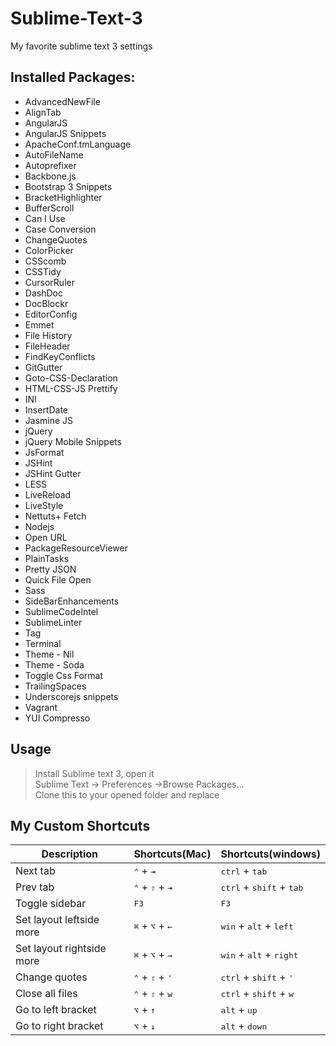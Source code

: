 Sublime-Text-3
==============

My favorite sublime text 3 settings

## Installed Packages:
- AdvancedNewFile
- AlignTab
- AngularJS
- AngularJS Snippets
- ApacheConf.tmLanguage
- AutoFileName
- Autoprefixer
- Backbone.js
- Bootstrap 3 Snippets
- BracketHighlighter
- BufferScroll
- Can I Use
- Case Conversion
- ChangeQuotes
- ColorPicker
- CSScomb
- CSSTidy
- CursorRuler
- DashDoc
- DocBlockr
- EditorConfig
- Emmet
- File History
- FileHeader
- FindKeyConflicts
- GitGutter
- Goto-CSS-Declaration
- HTML-CSS-JS Prettify
- INI
- InsertDate
- Jasmine JS
- jQuery
- jQuery Mobile Snippets
- JsFormat
- JSHint
- JSHint Gutter
- LESS
- LiveReload
- LiveStyle
- Nettuts+ Fetch
- Nodejs
- Open URL
- PackageResourceViewer
- PlainTasks
- Pretty JSON
- Quick File Open
- Sass
- SideBarEnhancements
- SublimeCodeIntel
- SublimeLinter
- Tag
- Terminal
- Theme - Nil
- Theme - Soda
- Toggle Css Format
- TrailingSpaces
- Underscorejs snippets
- Vagrant
- YUI Compresso

## Usage
>Install Sublime text 3, open it  
Sublime Text -> Preferences ->Browse Packages...  
Clone this to your opened folder and replace

## My Custom Shortcuts
|Description|Shortcuts(Mac)|Shortcuts(windows)|
| --- | --- | --- |
|Next tab|<kbd>⌃</kbd> + <kbd>⇥</kbd>|<kbd>ctrl</kbd> + <kbd>tab</kbd>|
|Prev tab|<kbd>⌃</kbd> + <kbd>⇧</kbd> + <kbd>⇥</kbd>|<kbd>ctrl</kbd> + <kbd>shift</kbd> + <kbd>tab</kbd>|
|Toggle sidebar|<kbd>F3</kbd>| <kbd>F3</kbd>|
|Set layout leftside more|<kbd>⌘</kbd> + <kbd>⌥</kbd> + <kbd>←</kbd>|<kbd>win</kbd> + <kbd>alt</kbd> + <kbd>left</kbd>|
|Set layout rightside more|<kbd>⌘</kbd> + <kbd>⌥</kbd> + <kbd>→</kbd>|<kbd>win</kbd> + <kbd>alt</kbd> + <kbd>right</kbd>|
|Change quotes|<kbd>⌃</kbd> + <kbd>⇧</kbd> + <kbd>'</kbd>|<kbd>ctrl</kbd> + <kbd>shift</kbd> + <kbd>'</kbd>|
|Close all files|<kbd>⌃</kbd> + <kbd>⇧</kbd> + <kbd>w</kbd>|<kbd>ctrl</kbd> + <kbd>shift</kbd> + <kbd>w</kbd>|
|Go to left bracket|<kbd>⌥</kbd> + <kbd>↑</kbd>|<kbd>alt</kbd> + <kbd>up</kbd>|
|Go to right bracket|<kbd>⌥</kbd> + <kbd>↓</kbd>|<kbd>alt</kbd> + <kbd>down</kbd>|
